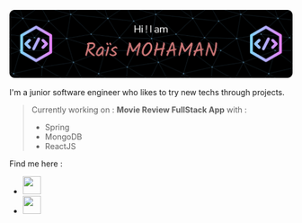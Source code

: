![Header](./github-header-image.png)


I'm a junior software engineer who likes to try new techs through projects.

> Currently working on : **Movie Review FullStack App** with : 
> - Spring
> - MongoDB
> - ReactJS

Find me here :
- [<img height="32" width="32" src="https://cdn.simpleicons.org/linkedin/#0A66C2" />](https://www.linkedin.com/in/rais-mohaman/)
- [<img height="32" width="32" src="https://cdn.simpleicons.org/youtube/#FF0000" />](https://www.youtube.com/@raismohaman6151)

<!--START_SECTION:waka-->
<!--END_SECTION:waka-->


<!--
**Mhm-Rs/Mhm-Rs** is a ✨ _special_ ✨ repository because its `README.md` (this file) appears on your GitHub profile.

Here are some ideas to get you started:

- 🔭 I’m currently working on ...
- 🌱 I’m currently learning ...
- 👯 I’m looking to collaborate on ...
- 🤔 I’m looking for help with ...
- 💬 Ask me about ...
- 📫 How to reach me: ...
- 😄 Pronouns: ...
- ⚡ Fun fact: ...
-->
